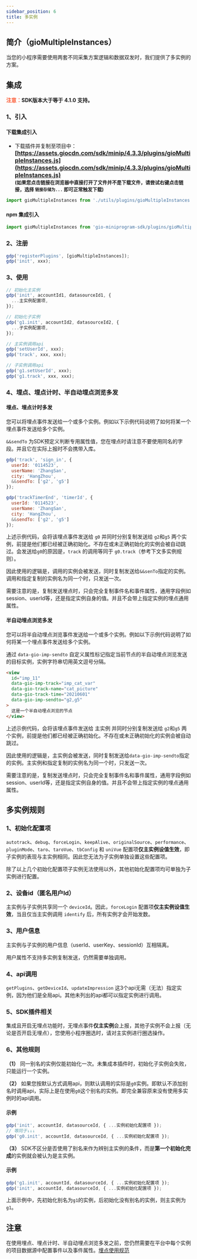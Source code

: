 ```yaml
---
sidebar_position: 6
title: 多实例
---
```

## 简介（gioMultipleInstances）

当您的小程序需要使用两套不同采集方案逻辑和数据双发时，我们提供了多实例的方案。

## 集成

**<font color="#FC5F3A">注意：</font>SDK版本大于等于 4.1.0 支持。**

### 1、引入

#### 下载集成引入

- 下载插件并复制至项目中：
  **<font size="3">[https://assets.giocdn.com/sdk/minip/4.3.3/plugins/gioMultipleInstances.js](https://assets.giocdn.com/sdk/minip/4.3.3/plugins/gioMultipleInstances.js)</font>**<br/>
  **<font size="2">(如果您点击链接在浏览器中直接打开了文件并不是下载文件，请尝试右键点击链接，选择 `链接存储为...` 即可正常触发下载)</font>**

```js
import gioMultipleInstances from './utils/plugins/gioMultipleInstances';
```

#### npm 集成引入

```js
import gioMultipleInstances from 'gio-miniprogram-sdk/plugins/gioMultipleInstances';
```

### 2、注册

```js
gdp('registerPlugins', [gioMultipleInstances]);
gdp('init', xxx);
```

### 3、使用

```js
// 初始化主实例
gdp('init', accountId1, datasourceId1, {
  ...主实例配置项,
});

// 初始化子实例
gdp('g1.init', accountId2, datasourceId2, {
  ...子实例配置项,
});

// 主实例调用api
gdp('setUserId', xxx);
gdp('track', xxx, xxx);

// 子实例调用api
gdp('g1.setUserId', xxx);
gdp('g1.track', xxx, xxx);
```

### 4、埋点、埋点计时、半自动埋点浏览多发

#### 埋点、埋点计时多发

您可以将埋点事件发送给一个或多个实例。例如以下示例代码说明了如何将某一个埋点事件发送给多个实例。

`&&sendTo` 为SDK预定义判断专用属性值，您在埋点时请注意不要使用同名的字段。并且它在实际上报时不会携带入库。

```js
gdp('track', 'sign_in', {
  userId: '0114523',
  userName: 'ZhangSan',
  city: 'HangZhou',
  &&sendTo: ['g2', 'g5']
});

gdp('trackTimerEnd', 'timerId', {
  userId: '0114523',
  userName: 'ZhangSan',
  city: 'HangZhou',
  &&sendTo: ['g2', 'g5']
});
```

上述示例代码，会将该埋点事件发送给 `g0` 并同时分别复制发送给 `g2`和`g5` 两个实例，前提是他们都已经被正确初始化。不存在或未正确初始化的实例会被自动跳过。会发送给`g0`的原因是，`track` 的调用等同于 `g0.track`（参考下文多实例规则）。

因此使用的逻辑是，调用的实例会被发送，同时复制发送给`&&senTo`指定的实例。调用和指定复制的实例名为同一个时，只发送一次。

需要注意的是，复制发送埋点时，只会完全复制事件名和事件属性，通用字段例如session、userId等，还是指定实例自身的值。并且不会带上指定实例的埋点通用属性。

#### 半自动埋点浏览多发

您可以将半自动埋点浏览事件发送给一个或多个实例。例如以下示例代码说明了如何将某一个埋点事件发送给多个实例。

通过 `data-gio-imp-sendto` 自定义属性标记指定当前节点的半自动埋点浏览发送的目标实例，实例字符串切用英文逗号分隔。

```html
<view
  id="imp_11"
  data-gio-imp-track="imp_cat_var"
  data-gio-track-name="cat_picture"
  data-gio-track-time="20210601"
  data-gio-imp-sendto="g2,g5"
>
  这是一个半自动埋点浏览的节点
</view>
```

上述示例代码，会将该埋点事件发送给 主实例 并同时分别复制发送给 `g2`和`g5` 两个实例，前提是他们都已经被正确初始化。不存在或未正确初始化的实例会被自动跳过。

因此使用的逻辑是，主实例会被发送，同时复制发送给`data-gio-imp-sendto`指定的实例。主实例和指定复制的实例名为同一个时，只发送一次。

需要注意的是，复制发送埋点时，只会完全复制事件名和事件属性，通用字段例如session、userId等，还是指定实例自身的值。并且不会带上指定实例的埋点通用属性。

## 多实例规则

### 1、初始化配置项

 `autotrack`、`debug`、`forceLogin`、`keepAlive`、`originalSource`、`performance`、`pluginMode`、`taro`、`taroVue`、`tbConfig` 和 `uniVue` 配置项**仅主实例设值生效**，即子实例的表现与主实例相同。因此您无法为子实例单独设置这些配置项。

除了以上几个初始化配置项子实例无法使用以外，其他初始化配置项均可单独为子实例进行配置。

### 2、设备id（匿名用户Id）

主实例与子实例共享同一个 `deviceId`。因此，`forceLogin` 配置项**仅主实例设值生效**，当且仅当主实例调用 `identify` 后，所有实例才会开始发数。

### 3、用户信息

主实例与子实例的用户信息（userId、userKey、sessionId）互相隔离。

用户属性不支持多实例复制发送，仍然需要单独调用。

### 4、api调用

`getPlugins`、`getDeviceId`、`updateImpression` 这3个api无需（无法）指定实例，因为他们是全局api。其他未列出的api都可以指定实例进行调用。

### 5、SDK插件相关

集成且开启无埋点功能时，无埋点事件**仅主实例**会上报，其他子实例不会上报（无论是否开启无埋点），您使用小程序圈选时，请对主实例进行圈选操作。

### 6、其他规则

**（1）** 同一别名的实例仅能初始化一次。未集成本插件时，初始化子实例会失败，只能运行一个实例。

**（2）** 如果您按默认方式调用api，则默认调用的实际是`g0`实例。即默认不添加别名时调用api，实际上是在使用`g0`这个别名的实例。即完全兼容原来没有使用多实例时的api调用。

#### 示例

```js
gdp('init', accountId, datasourceId, { ...实例初始化配置项 });
// 等同于↓↓↓
gdp('g0.init', accountId, datasourceId, { ...实例初始化配置项 });
```

**（3）** SDK不区分是否使用了别名来作为辨别主实例的条件，而是**第一个初始化完成**的实例就会被认为是主实例。

#### 示例

```js
gdp('g1.init', accountId, datasourceId, { ...实例初始化配置项 });
gdp('init', accountId, datasourceId, { ...实例初始化配置项 });
```

上面示例中，先初始化别名为`g1`的实例，后初始化没有别名的实例，则主实例为`g1`。

## 注意

在使用埋点、埋点计时、半自动埋点浏览多发之前，您仍然需要在平台中每个实例的项目数据源中配置事件以及事件属性。[埋点使用规范](/knowledge/basicknowledge/trackEventUse)
